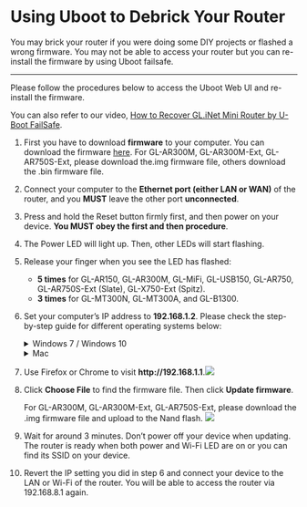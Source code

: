 # Using Uboot to Debrick Your Router

You may brick your router if you were doing some DIY projects or flashed a wrong firmware. You may not be able to access your router but you can re-install the firmware by using Uboot failsafe.



---

Please follow the procedures below to access the Uboot Web UI and re-install the firmware.

You can also refer to our video, [How to Recover GL.iNet Mini Router by U-Boot FailSafe](https://docs.gl-inet.com/en/3/video/tutor/#how-to-recover-glinet-mini-router-by-u-boot-failsafe).



<ol type="1">
    <li><p>
        First you have to download <b>firmware</b> to your computer. You can download the firmware <a href="http://download.gl-inet.com/firmware" target="_blank">here</a>. For GL-AR300M, GL-AR300M-Ext, GL-AR750S-Ext, please download the.img firmware file, others download the .bin firmware file.
        </p> 
    </li>
    <li>
        <p> Connect your computer to the <b>Ethernet port (either LAN or WAN)</b> of the router, and you <b>MUST</b> leave the other port <b>unconnected</b>.
        </p>
    </li>
    <li>
    	<p>Press and hold the Reset button firmly first, and then power on your device. <b>You MUST obey the first and then procedure</b>.
        </p>
    </li>
    <li>
    	<p>The Power LED will light up. Then, other LEDs will start flashing.
        </p>
    </li>
    <li>
    	<p>Release your finger when you see the LED has flashed:
        <ul>
        	<li><b>5 times</b> for GL-AR150, GL-AR300M, GL-MiFi, GL-USB150, GL-AR750, GL-AR750S-Ext (Slate), GL-X750-Ext (Spitz).</li>
        	<li><b>3 times</b> for GL-MT300N, GL-MT300A, and GL-B1300.</li>
        </ul>
        </p>
    </li>
    <li>
    	<p>Set your computer’s IP address to <b>192.168.1.2</b>. Please check the step-by-step guide for different operating systems below:</p>
        <details>
        <summary>Windows 7 / Windows 10</summary>
        <ol type="1">
        	<li>Go to Control Panel -> Network and Internet -> Network and Sharing Center -> Change adapter settings.</li>
        	<li>Right click Local Area Connection -> Properties.</li>
        	<li>Click Internet Protocol Version 4 (TCP/IPv4) -> Properties.</li>
        	<li>Set the IP adress to 192.168.1.2 manually.</li>
        	<img src="https://static.gl-inet.com/docs/en/2.x/troubleshooting/src/debrick/set_ip.jpg">
        </ol>
        </details>
        <details>
        <summary>Mac</summary>
        <ol type="1">
        	<li>Go to System Preferences -> Network.</li>
        	<li>Chooose Ethernet -> Advanced -> TCP/IP.</li>
        	<li>In Configure IPv4, choose Manually.</li>
        	<li>Set the IPv4 Address to 192.168.1.2 manually.</li>
        </ol>
        </details>
	</li>
    <li>
    	<p>Use Firefox or Chrome to visit <b>http://192.168.1.1</b>.<img src="https://static.gl-inet.com/docs/en/2.x/troubleshooting/src/debrick/ui.jpg">
        </p>
    </li>
    <li>
    	<p>Click <b>Choose File</b> to find the firmware file. Then click <b>Update firmware</b>. 
        </p>
        <p>For GL-AR300M, GL-AR300M-Ext, GL-AR750S-Ext, please download the .img firmware file and upload to the Nand flash.
        <img src="https://static.gl-inet.com/docs/en/3/troubleshooting/uboot.jpg"><p>
    </li>
    <li>
    	<p>Wait for around 3 minutes. Don’t power off your device when updating. The router is ready when both power and  Wi-Fi LED are on or you can find its SSID on your device.
        </p>
    </li>
    <li>
    	<p>Revert the IP setting you did in step 6 and connect your device to the LAN or Wi-Fi of the router. You will be able to access the router via 192.168.8.1 again.
        </p>
    </li>
</ol>

